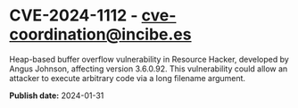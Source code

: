 # CVE-2024-1112 - cve-coordination@incibe.es

Heap-based buffer overflow vulnerability in Resource Hacker, developed by Angus Johnson, affecting version 3.6.0.92. This vulnerability could allow an attacker to execute arbitrary code via a long filename argument.

**Publish date:** 2024-01-31

